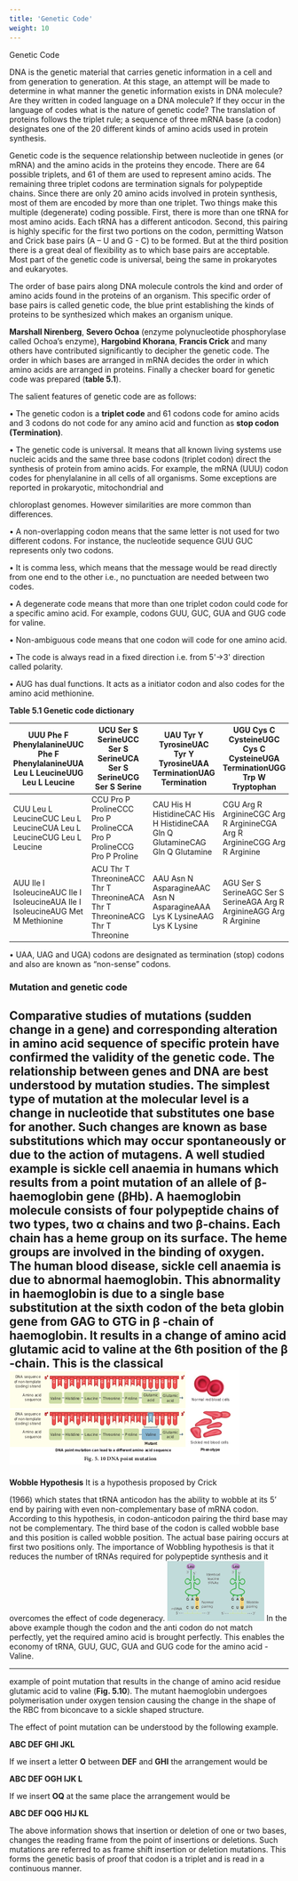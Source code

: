 ```yaml
---
title: 'Genetic Code'
weight: 10
---
```

Genetic Code


DNA is the genetic material that carries genetic information in a cell and from generation to generation. At this stage, an attempt will be made to determine in what manner the genetic information exists in DNA molecule? Are they written in coded language on a DNA molecule? If they occur in the language of codes what is the nature of genetic code? The translation of proteins follows the triplet rule; a sequence of three mRNA base (a codon) designates one of the 20 different kinds of amino acids used in protein synthesis.

Genetic code is the sequence relationship between nucleotide in genes (or mRNA) and the amino acids in the proteins they encode. There are 64 possible triplets, and 61 of them are used to represent amino acids. The remaining three triplet codons are termination signals for polypeptide chains. Since there are only 20 amino acids involved in protein synthesis, most of them are encoded by more than one triplet. Two things make this multiple (degenerate) coding possible. First, there is more than one tRNA for most amino acids. Each tRNA has a different anticodon. Second, this pairing is highly specific for the first two portions on the codon, permitting Watson and Crick base pairs (A – U and G - C) to be formed. But at the third position there is a great deal of flexibility as to which base pairs are acceptable. Most part of the genetic code is universal, being the same in prokaryotes and eukaryotes.

The order of base pairs along DNA molecule controls the kind and order of amino acids found in the proteins of an organism. This specific order of base pairs is called genetic code, the blue print establishing the kinds of proteins to be synthesized which makes an organism unique.

**Marshall Nirenberg**, **Severo Ochoa** (enzyme polynucleotide phosphorylase called Ochoa’s enzyme), **Hargobind Khorana**, **Francis Crick** and many others have contributed significantly to decipher the genetic code. The order in which bases are arranged in mRNA decides the order in which amino acids are arranged in proteins. Finally a checker board for genetic code was prepared (**table 5.1**).

The salient features of genetic code are as follows:

• The genetic codon is a **triplet code** and 61 codons code for amino acids and 3 codons do not code for any amino acid and function as **stop codon (**Termination**)**.

• The genetic code is universal. It means that all known living systems use nucleic acids and the same three base codons (triplet codon) direct the synthesis of protein from amino acids. For example, the mRNA (UUU) codon codes for phenylalanine in all cells of all organisms. Some exceptions are reported in prokaryotic, mitochondrial and  

chloroplast genomes. However similarities are more common than differences.

• A non-overlapping codon means that the same letter is not used for two different codons. For instance, the nucleotide sequence GUU GUC represents only two codons.

• It is comma less, which means that the message would be read directly from one end to the other i.e., no punctuation are needed between two codes.

• A degenerate code means that more than one triplet codon could code for a specific amino acid. For example, codons GUU, GUC, GUA and GUG code for valine.

• Non-ambiguous code means that one codon will code for one amino acid.

• The code is always read in a fixed direction i.e. from 5'→3' direction called polarity.

• AUG has dual functions. It acts as a initiator codon and also codes for the amino acid methionine.


**Table 5.1 Genetic code dictionary**



| UUU   Phe   F   PhenylalanineUUC   Phe   F   PhenylalanineUUA   Leu   L   LeucineUUG   Leu   L   Leucine |UCU   Ser   S   SerineUCC   Ser   S   SerineUCA   Ser   S   SerineUCG   Ser   S   Serine |UAU   Tyr   Y   TyrosineUAC   Tyr   Y   TyrosineUAA             TerminationUAG             Termination |UGU   Cys   C   CysteineUGC   Cys   C   CysteineUGA             TerminationUGG   Trp   W   Tryptophan |
|------|------|------|------|
| CUU   Leu   L   LeucineCUC   Leu   L   LeucineCUA   Leu   L   LeucineCUG   Leu   L   Leucine |CCU   Pro   P   ProlineCCC   Pro   P   ProlineCCA   Pro   P   ProlineCCG   Pro   P   Proline |CAU   His   H   HistidineCAC   His   H   HistidineCAA   Gln   Q   GlutamineCAG   Gln   Q   Glutamine |CGU   Arg   R   ArginineCGC   Arg   R   ArginineCGA Arg   R   ArginineCGG   Arg   R   Arginine |
| AUU   Ile   I   IsoleucineAUC   Ile   I   IsoleucineAUA   Ile   I   IsoleucineAUG   Met   M   Methionine |ACU   Thr   T   ThreonineACC   Thr   T   ThreonineACA   Thr   T   ThreonineACG   Thr   T   Threonine |AAU   Asn   N   AsparagineAAC   Asn   N   AsparagineAAA   Lys   K   LysineAAG   Lys   K   Lysine |AGU   Ser   S   SerineAGC   Ser   S   SerineAGA Arg   R   ArginineAGG   Arg   R   Arginine |
  

• UAA, UAG and UGA) codons are designated as termination (stop) codons and also are known as “non-sense” codons.

### Mutation and genetic code

Comparative studies of mutations (sudden change in a gene) and corresponding alteration in amino acid sequence of specific protein have confirmed the validity of the genetic code. The relationship between genes and DNA are best understood by mutation studies. The simplest type of mutation at the molecular level is a change in nucleotide that substitutes one base for another. Such changes are known as base substitutions which may occur spontaneously or due to the action of mutagens. A well studied example is sickle cell anaemia in humans which results from a point mutation of an allele of β-haemoglobin gene (βHb). A haemoglobin molecule consists of four polypeptide chains of two types, two α chains and two β-chains. Each chain has a heme group on its surface. The heme groups are involved in the binding of oxygen. The human blood disease, sickle cell anaemia is due to abnormal haemoglobin. This abnormality in haemoglobin is due to a single base substitution at the sixth codon of the beta globin gene from GAG to GTG in β -chain of haemoglobin. It results in a change of amino acid glutamic acid to valine at the 6th position of the β -chain. This is the classical
![Alt text](image-1.png)
---
**Wobble Hypothesis** 
It is a hypothesis proposed by Crick

(1966) which states that tRNA anticodon has the ability to wobble at its 5’ end by pairing with even non-complementary base of mRNA codon. According to this hypothesis, in codon-anticodon pairing the third base may not be complementary. The third base of the codon is called wobble base and this position is called wobble position. The actual base pairing occurs at first two positions only. The importance of Wobbling hypothesis is that it reduces the number of tRNAs required for polypeptide synthesis and it overcomes the effect of code degeneracy.
![Alt text](image.png)
In the above example though the codon and the anti codon do not match perfectly, yet the required amino acid is brought perfectly. This enables the economy of tRNA, GUU, GUC, GUA and GUG code for the amino acid - Valine.

---

example of point mutation that results in the change of amino acid residue glutamic acid to valine (**Fig. 5.10**). The mutant haemoglobin undergoes polymerisation under oxygen tension causing the change in the shape of the RBC from biconcave to a sickle shaped structure.

The effect of point mutation can be understood by the following example.

**ABC DEF GHI JKL**

If we insert a letter **O** between **DEF** and **GHI** the arrangement would be

**ABC DEF OGH IJK L**

If we insert **OQ** at the same place the arrangement would be

**ABC DEF OQG HIJ KL**

The above information shows that insertion or deletion of one or two bases, changes the reading frame from the point of insertions or deletions. Such mutations are referred to as frame shift insertion or deletion mutations. This forms the genetic basis of proof that codon is a triplet and is read in a continuous manner.
